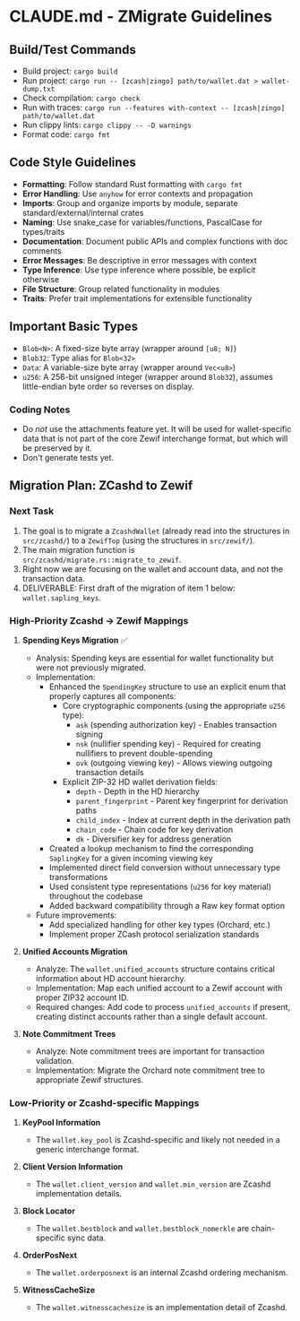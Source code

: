 # CLAUDE.md - ZMigrate Guidelines

## Build/Test Commands

- Build project: `cargo build`
- Run project: `cargo run -- [zcash|zingo] path/to/wallet.dat > wallet-dump.txt`
- Check compilation: `cargo check`
- Run with traces: `cargo run --features with-context -- [zcash|zingo] path/to/wallet.dat`
- Run clippy lints: `cargo clippy -- -D warnings`
- Format code: `cargo fmt`

## Code Style Guidelines

- **Formatting**: Follow standard Rust formatting with `cargo fmt`
- **Error Handling**: Use `anyhow` for error contexts and propagation
- **Imports**: Group and organize imports by module, separate standard/external/internal crates
- **Naming**: Use snake_case for variables/functions, PascalCase for types/traits
- **Documentation**: Document public APIs and complex functions with doc comments
- **Error Messages**: Be descriptive in error messages with context
- **Type Inference**: Use type inference where possible, be explicit otherwise
- **File Structure**: Group related functionality in modules
- **Traits**: Prefer trait implementations for extensible functionality

## Important Basic Types

- `Blob<N>`: A fixed-size byte array (wrapper around `[u8; N]`)
- `Blob32`: Type alias for `Blob<32>`
- `Data`: A variable-size byte array (wrapper around `Vec<u8>`)
- `u256`: A 256-bit unsigned integer (wrapper around `Blob32`), assumes little-endian byte order so reverses on display.

### Coding Notes

- Do *not* use the attachments feature yet. It will be used for wallet-specific data that is not part of the core Zewif interchange format, but which will be preserved by it.
- Don't generate tests yet.

## Migration Plan: ZCashd to Zewif

### Next Task

1. The goal is to migrate a `ZcashdWallet` (already read into the structures in `src/zcashd/`) to a `ZewifTop` (using the structures in `src/zewif/`).
2. The main migration function is `src/zcashd/migrate.rs::migrate_to_zewif`.
3. Right now we are focusing on the wallet and account data, and not the transaction data.
4. DELIVERABLE: First draft of the migration of item 1 below: `wallet.sapling_keys`.

### High-Priority Zcashd -> Zewif Mappings

1. **Spending Keys Migration** ✅
   - Analysis: Spending keys are essential for wallet functionality but were not previously migrated.
   - Implementation:
     - Enhanced the `SpendingKey` structure to use an explicit enum that properly captures all components:
       - Core cryptographic components (using the appropriate `u256` type):
         - `ask` (spending authorization key) - Enables transaction signing
         - `nsk` (nullifier spending key) - Required for creating nullifiers to prevent double-spending
         - `ovk` (outgoing viewing key) - Allows viewing outgoing transaction details
       - Explicit ZIP-32 HD wallet derivation fields:
         - `depth` - Depth in the HD hierarchy
         - `parent_fingerprint` - Parent key fingerprint for derivation paths
         - `child_index` - Index at current depth in the derivation path
         - `chain_code` - Chain code for key derivation
         - `dk` - Diversifier key for address generation
     - Created a lookup mechanism to find the corresponding `SaplingKey` for a given incoming viewing key
     - Implemented direct field conversion without unnecessary type transformations
     - Used consistent type representations (`u256` for key material) throughout the codebase
     - Added backward compatibility through a Raw key format option
   - Future improvements:
     - Add specialized handling for other key types (Orchard, etc.)
     - Implement proper ZCash protocol serialization standards

2. **Unified Accounts Migration**
   - Analyze: The `wallet.unified_accounts` structure contains critical information about HD account hierarchy.
   - Implementation: Map each unified account to a Zewif account with proper ZIP32 account ID.
   - Required changes: Add code to process `unified_accounts` if present, creating distinct accounts rather than a single default account.

3. **Note Commitment Trees**
   - Analyze: Note commitment trees are important for transaction validation.
   - Implementation: Migrate the Orchard note commitment tree to appropriate Zewif structures.

### Low-Priority or Zcashd-specific Mappings

1. **KeyPool Information**
   - The `wallet.key_pool` is Zcashd-specific and likely not needed in a generic interchange format.

2. **Client Version Information**
   - The `wallet.client_version` and `wallet.min_version` are Zcashd implementation details.

3. **Block Locator**
   - The `wallet.bestblock` and `wallet.bestblock_nomerkle` are chain-specific sync data.

4. **OrderPosNext**
   - The `wallet.orderposnext` is an internal Zcashd ordering mechanism.

5. **WitnessCacheSize**
   - The `wallet.witnesscachesize` is an implementation detail of Zcashd.

